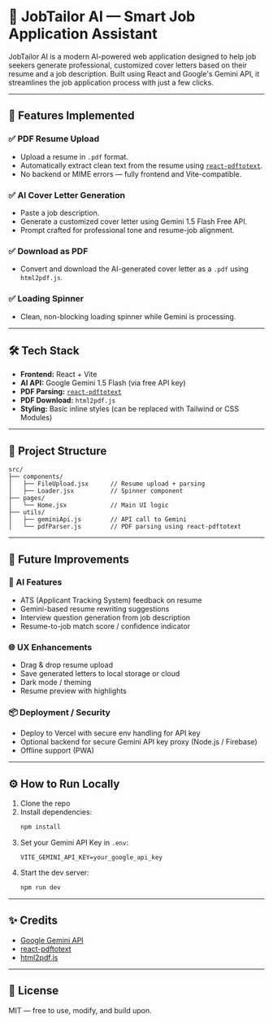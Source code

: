 # 💼 JobTailor AI — Smart Job Application Assistant

JobTailor AI is a modern AI-powered web application designed to help job seekers generate professional, customized cover letters based on their resume and a job description. Built using React and Google's Gemini API, it streamlines the job application process with just a few clicks.

---

## 🚀 Features Implemented

### ✅ PDF Resume Upload
- Upload a resume in `.pdf` format.
- Automatically extract clean text from the resume using [`react-pdftotext`](https://www.npmjs.com/package/react-pdftotext).
- No backend or MIME errors — fully frontend and Vite-compatible.

### ✅ AI Cover Letter Generation
- Paste a job description.
- Generate a customized cover letter using Gemini 1.5 Flash Free API.
- Prompt crafted for professional tone and resume-job alignment.

### ✅ Download as PDF
- Convert and download the AI-generated cover letter as a `.pdf` using `html2pdf.js`.

### ✅ Loading Spinner
- Clean, non-blocking loading spinner while Gemini is processing.

---

## 🛠️ Tech Stack

- **Frontend:** React + Vite
- **AI API:** Google Gemini 1.5 Flash (via free API key)
- **PDF Parsing:** [`react-pdftotext`](https://www.npmjs.com/package/react-pdftotext)
- **PDF Download:** `html2pdf.js`
- **Styling:** Basic inline styles (can be replaced with Tailwind or CSS Modules)

---

## 📂 Project Structure

```
src/
├── components/
│   ├── FileUpload.jsx      // Resume upload + parsing
│   ├── Loader.jsx          // Spinner component
├── pages/
│   └── Home.jsx            // Main UI logic
├── utils/
│   ├── geminiApi.js        // API call to Gemini
│   └── pdfParser.js        // PDF parsing using react-pdftotext
```

---

## 🔮 Future Improvements

### 🧠 AI Features
- ATS (Applicant Tracking System) feedback on resume
- Gemini-based resume rewriting suggestions
- Interview question generation from job description
- Resume-to-job match score / confidence indicator

### 🌐 UX Enhancements
- Drag & drop resume upload
- Save generated letters to local storage or cloud
- Dark mode / theming
- Resume preview with highlights

### 📦 Deployment / Security
- Deploy to Vercel with secure env handling for API key
- Optional backend for secure Gemini API key proxy (Node.js / Firebase)
- Offline support (PWA)

---

## ⚙️ How to Run Locally

1. Clone the repo
2. Install dependencies:
   ```bash
   npm install
   ```
3. Set your Gemini API Key in `.env`:
   ```env
   VITE_GEMINI_API_KEY=your_google_api_key
   ```
4. Start the dev server:
   ```bash
   npm run dev
   ```

---

## ✨ Credits

- [Google Gemini API](https://ai.google.dev/)
- [react-pdftotext](https://www.npmjs.com/package/react-pdftotext)
- [html2pdf.js](https://www.npmjs.com/package/html2pdf.js)

---

## 📌 License

MIT — free to use, modify, and build upon.
